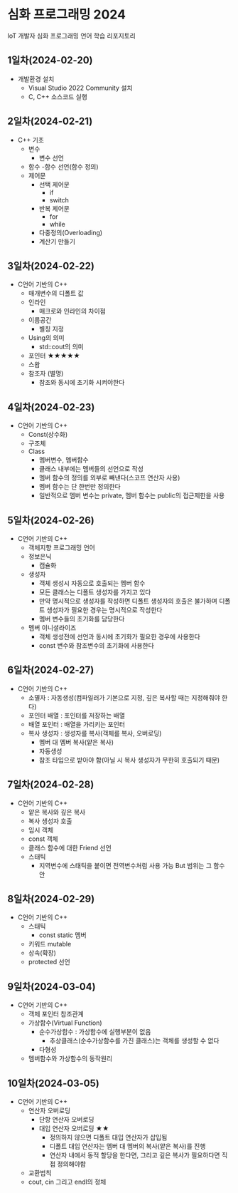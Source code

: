 # 심화 프로그래밍 2024
IoT 개발자 심화 프로그래밍 언어 학습 리포지토리

## 1일차(2024-02-20)
- 개발환경 설치
	- Visual Studio 2022 Community 설치
	- C, C++ 소스코드 실행
	
## 2일차(2024-02-21)
- C++ 기초
	- 변수
		- 변수 선언
	- 함수
		-함수 선언(함수 정의)
	- 제어문
		- 선택 제어문
			- if
			- switch
		- 반복 제어문
			- for
			- while
		- 다중정의(Overloading)
		- 계산기 만들기

## 3일차(2024-02-22)
- C언어 기반의 C++
	- 매개변수의 디폴트 값
	- 인라인
		- 매크로와 인라인의 차이점
	- 이름공간
		- 별칭 지정
	- Using의 의미
		- std::cout의 의미
	- 포인터 ★★★★★
	- 스왑
	- 참조자 (별명)
		- 참조와 동시에 초기화 시켜야한다

## 4일차(2024-02-23)
- C언어 기반의 C++
	- Const(상수화)
	- 구조체
	- Class
		- 멤버변수, 멤버함수
		- 클래스 내부에는 멤버들의 선언으로 작성
		- 멤버 함수의 정의를 외부로 빼낸다(스코프 연산자 사용)
		- 멤버 함수는 단 한번만 정의한다
		- 일반적으로 멤버 변수는 private, 멤버 함수는 public의 접근제한을 사용

## 5일차(2024-02-26)
- C언어 기반의 C++
	- 객체지향 프로그래밍 언어
	- 정보은닉
		- 캡슐화
	- 생성자
		- 객체 생성시 자동으로 호출되는 멤버 함수
		- 모든 클래스는 디폴트 생성자를 가지고 있다
		- 만약 명시적으로 생성자를 작성하면 디폴트 생성자의 호출은 불가하며 디폴트
		  생성자가 필요한 경우는 명시적으로 작성한다
		- 멤버 변수들의 초기화를 담당한다
	- 멤버 이니셜라이즈
		- 객체 생성전에 선언과 동시에 초기화가 필요한 경우에 사용한다
		- const 변수와 참조변수의 초기화에 사용한다

## 6일차(2024-02-27)
- C언어 기반의 C++
	- 소멸자 : 자동생성(컴파일러가 기본으로 지정, 깊은 복사할 때는 지정해줘야 한다)
	- 포인터 배열 : 포인터를 저장하는 배열
	- 배열 포인터 : 배열을 가리키는 포인터
	- 복사 생성자 : 생성자를 복사(객체를 복사, 오버로딩)
		- 멤버 대 멤버 복사(얕은 복사)
		- 자동생성
		- 참조 타입으로 받아야 함(아닐 시 복사 생성자가 무한히 호출되기 때문)
	
## 7일차(2024-02-28)
- C언어 기반의 C++
	- 얕은 복사와 깊은 복사 
	- 복사 생성자 호출
	- 임시 객체
	- const 객체
	- 클래스 함수에 대한 Friend 선언
	- 스태틱
		- 지역변수에 스태틱을 붙이면 전역변수처럼 사용 가능 But 범위는 그 함수 안

## 8일차(2024-02-29)
- C언어 기반의 C++
	- 스태틱
		- const static 멤버
	- 키워드 mutable
	- 상속(확장)
	- protected 선언

## 9일차(2024-03-04)
- C언어 기반의 C++
	- 객체 포인터 참조관계
	- 가상함수(Virtual Function)
		- 순수가상함수 : 가상함수에 실행부분이 없음
			- 추상클래스(순수가상함수를 가진 클래스)는 객체를 생성할 수 없다
		- 다형성
	- 멤버함수와 가상함수의 동작원리


## 10일차(2024-03-05)
- C언어 기반의 C++
	- 연산자 오버로딩
		- 단항 연산자 오버로딩
		- 대입 연산자 오버로딩 ★★
			- 정의하지 않으면 디폴트 대입 연산자가 삽입됨
			- 디폴트 대입 연산자는 멤버 대 멤버의 복사(얕은 복사)를 진행
			- 연산자 내에서 동적 할당을 한다면, 그리고 깊은 복사가 필요하다면 직접 정의해야함
	- 교환법칙
	- cout, cin 그리고 endl의 정체